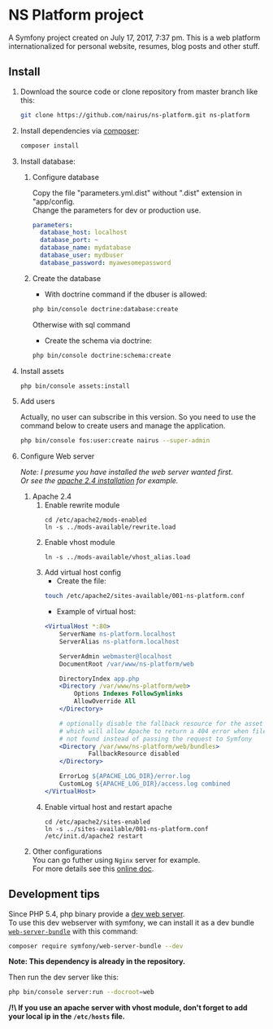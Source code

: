 # NS Platform project

A Symfony project created on July 17, 2017, 7:37 pm.
This is a web platform internationalized for personal website, resumes, blog posts and other stuff.

## Install

1.  Download the source code or clone repository from master branch like this:

    ```bash
    git clone https://github.com/nairus/ns-platform.git ns-platform
    ```

1.  Install dependencies via [composer](https://getcomposer.org/):

    ```bash
    composer install
    ```

1.  Install database:

    1.  Configure database

        Copy the file "parameters.yml.dist" without ".dist" extension in "app/config.  
        Change the parameters for dev or production use.

        ```yml
        parameters:
          database_host: localhost
          database_port: ~
          database_name: mydatabase
          database_user: mydbuser
          database_password: myawesomepassword
        ```

    1.  Create the database

        - With doctrine command if the dbuser is allowed:

        ```bash
        php bin/console doctrine:database:create
        ```

        Otherwise with sql command

        - Create the schema via doctrine:

        ```bash
        php bin/console doctrine:schema:create
        ```

1.  Install assets

    ```bash
    php bin/console assets:install
    ```

1. Add users

    Actually, no user can subscribe in this version. So you need to use the command below to create users and manage the application.
    ```bash
    php bin/console fos:user:create nairus --super-admin
    ```

1. Configure Web server
    
    *Note: I presume you have installed the web server wanted first.  
    Or see the [apache 2.4 installation](http://httpd.apache.org/docs/2.4/install.html) for example.*

    1. Apache 2.4  
        1. Enable rewrite module
            ```shell
            cd /etc/apache2/mods-enabled
            ln -s ../mods-available/rewrite.load 
            ```
        1. Enable vhost module
            ```shell
            ln -s ../mods-available/vhost_alias.load
            ```
        1. Add virtual host config
            * Create the file:
            ```bash
            touch /etc/apache2/sites-available/001-ns-platform.conf 
            ```
            * Example of virtual host:
            ```apache
            <VirtualHost *:80>
                ServerName ns-platform.localhost
                ServerAlias ns-platform.localhost

                ServerAdmin webmaster@localhost
                DocumentRoot /var/www/ns-platform/web

                DirectoryIndex app.php
                <Directory /var/www/ns-platform/web>
                    Options Indexes FollowSymlinks
                    AllowOverride All
                </Directory>

                # optionally disable the fallback resource for the asset directories
                # which will allow Apache to return a 404 error when files are
                # not found instead of passing the request to Symfony
                <Directory /var/www/ns-platform/web/bundles>
                        FallbackResource disabled
                </Directory>

                ErrorLog ${APACHE_LOG_DIR}/error.log
                CustomLog ${APACHE_LOG_DIR}/access.log combined
            </VirtualHost>
            ```
        1. Enable virtual host and restart apache
            ```shell
            cd /etc/apache2/sites-enabled
            ln -s ../sites-available/001-ns-platform.conf
            /etc/init.d/apache2 restart
            ```
    1. Other configurations  
        You can go futher using `Nginx` server for example.  
        For more details see this [online doc](https://symfony.com/doc/3.4/setup/web_server_configuration.html).

## Development tips

Since PHP 5.4, php binary provide a [dev web server](https://secure.php.net/manual/en/features.commandline.webserver.php).  
To use this dev webserver with symfony, we can install it as a dev bundle [`web-server-bundle`](https://github.com/symfony/web-server-bundle) with this command:

```bash
composer require symfony/web-server-bundle --dev
```

**Note: This dependency is already in the repository.**

Then run the dev server like this:

```bash
php bin/console server:run --docroot=web
```

**/!\ If you use an apache server with vhost module, don't forget to add your local ip in the `/etc/hosts` file.**
